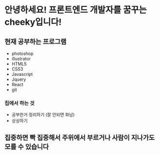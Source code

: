 # 안녕하세요! 프론트엔드 개발자를 꿈꾸는 cheeky입니다!
## 현재 공부하는 프로그램
* photoshop
* illustrator
* HTML5
* CSS3
* Javascript
* Jquery
* React
* git

### 집에서 하는 것
* 공부한거 정리하기 (잘 안되면 화남)
* 상상하기

## 집중하면 빡 집중해서 주위에서 부르거나 사람이 지나가도 모를 수 있습니다
